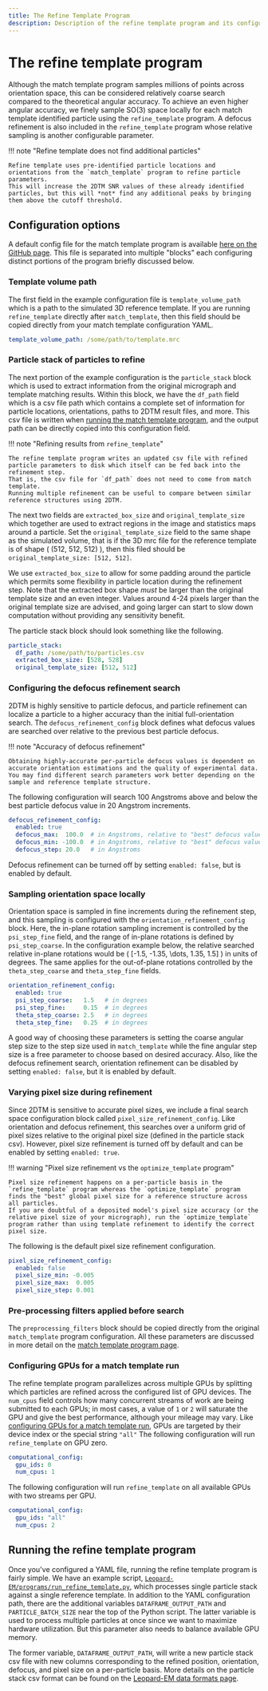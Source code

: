 ```yaml
---
title: The Refine Template Program
description: Description of the refine template program and its configuration
---
```


# The refine template program

Although the match template program samples millions of points across orientation space, this can be considered relatively coarse search compared to the theoretical angular accuracy.
To achieve an even higher angular accuracy, we finely sample SO(3) space locally for each match template identified particle using the `refine_template` program.
A defocus refinement is also included in the `refine_template` program  whose relative sampling is another configurable parameter.

!!! note "Refine template does not find additional particles"

    Refine template uses pre-identified particle locations and orientations from the `match_template` program to refine particle parameters.
    This will increase the 2DTM SNR values of these already identified particles, but this will *not* find any additional peaks by bringing them above the cutoff threshold.

## Configuration options

A default config file for the match template program is available [here on the GitHub page](https://raw.githubusercontent.com/Lucaslab-Berkeley/Leopard-EM/refs/heads/main/programs/refine_template/refine_template_example_config.yaml).
This file is separated into multiple "blocks" each configuring distinct portions of the program briefly discussed below.

### Template volume path

The first field in the example configuration file is `template_volume_path` which is a path to the simulated 3D reference template.
If you are running `refine_template` directly after `match_template`, then this field should be copied directly from your match template configuration YAML.

```yaml
template_volume_path: /some/path/to/template.mrc
```

### Particle stack of particles to refine

The next portion of the example configuration is the `particle_stack` block which is used to extract information from the original micrograph and template matching results.
Within this block, we have the `df_path` field which is a csv file path which contains a complete set of information for particle locations, orientations, paths to 2DTM result files, and more.
This csv file is written when [running the match template program](match_template.md#running-the-match-template-program), and the output path can be directly copied into this configuration field.

!!! note "Refining results from `refine_template`"

    The refine template program writes an updated csv file with refined particle parameters to disk which itself can be fed back into the refinement step.
    That is, the csv file for `df_path` does not need to come from match template.
    Running multiple refinement can be useful to compare between similar reference structures using 2DTM.

The next two fields are `extracted_box_size` and `original_template_size` which together are used to extract regions in the image and statistics maps around a particle.
Set the `original_template_size` field to the same shape as the simulated volume, that is if the 3D mrc file for the reference template is of shape \( (512, 512, 512) \), then this filed should be `original_template_size: [512, 512]`.

We use `extracted_box_size` to allow for some padding around the particle which permits some flexibility in particle location during the refinement step.
Note that the extracted box shape *must* be larger than the original template size and an even integer.
Values around 4-24 pixels larger than the original template size are advised, and going larger can start to slow down computation without providing any sensitivity benefit.

The particle stack block should look something like the following.

```yaml
particle_stack:
  df_path: /some/path/to/particles.csv
  extracted_box_size: [528, 528]
  original_template_size: [512, 512]
```

### Configuring the defocus refinement search

2DTM is highly sensitive to particle defocus, and particle refinement can localize a particle to a higher accuracy than the initial full-orientation search.
The `defocus_refinement_config` block defines what defocus values are searched over relative to the previous best particle defocus.

!!! note "Accuracy of defocus refinement"

    Obtaining highly-accurate per-particle defocus values is dependent on accurate orientation estimations and the quality of experimental data.
    You may find different search parameters work better depending on the sample and reference template structure.

The following configuration will search 100 Angstroms above and below the best particle defocus value in 20 Angstrom increments.

```yaml
defocus_refinement_config:
  enabled: true
  defocus_max:  100.0  # in Angstroms, relative to "best" defocus value in particle stack dataframe
  defocus_min: -100.0  # in Angstroms, relative to "best" defocus value in particle stack dataframe
  defocus_step: 20.0   # in Angstroms
```

Defocus refinement can be turned off by setting `enabled: false`, but is enabled by default.

### Sampling orientation space locally

Orientation space is sampled in fine increments during the refinement step, and this sampling is configured with the `orientation_refinement_config` block.
Here, the in-plane rotation sampling increment is controlled by the `psi_step_fine` field, and the range of in-plane rotations is defined by `psi_step_coarse`.
In the configuration example below, the relative searched relative in-plane rotations would be \( [-1.5, -1.35, \dots, 1.35, 1.5] \) in units of degrees.
The same applies for the out-of-plane rotations controlled by the `theta_step_coarse` and `theta_step_fine` fields.

```yaml
orientation_refinement_config:
  enabled: true
  psi_step_coarse:   1.5   # in degrees
  psi_step_fine:     0.15  # in degrees
  theta_step_coarse: 2.5   # in degrees
  theta_step_fine:   0.25  # in degrees
```

A good way of choosing these parameters is setting the coarse angular step size to the step size used in `match_template` while the fine angular step size is a free parameter to choose based on desired accuracy.
Also, like the defocus refinement search, orientation refinement can be disabled by setting `enabled: false`, but it is enabled by default.

### Varying pixel size during refinement

Since 2DTM is sensitive to accurate pixel sizes, we include a final search space configuration block called `pixel_size_refinement_config`.
Like orientation and defocus refinement, this searches over a uniform grid of pixel sizes relative to the original pixel size (defined in the particle stack csv).
However, pixel size refinement is turned off by default and can be enabled by setting `enabled: true`.

!!! warning "Pixel size refinement vs the `optimize_template` program"

    Pixel size refinement happens on a per-particle basis in the `refine_template` program whereas the `optimize_template` program finds the "best" global pixel size for a reference structure across all particles.
    If you are doubtful of a deposited model's pixel size accuracy (or the relative pixel size of your micrograph), run the `optimize_template` program rather than using template refinement to identify the correct pixel size.

The following is the default pixel size refinement configuration.

```yaml
pixel_size_refinement_config:
  enabled: false
  pixel_size_min: -0.005
  pixel_size_max:  0.005
  pixel_size_step: 0.001
```

### Pre-processing filters applied before search

The `preprocessing_filters` block should be copied directly from the original `match_template` program configuration.
All these parameters are discussed in more detail on the [match template program page](match_template.md#configuring-the-pre-processing-filters).

### Configuring GPUs for a match template run

The refine template program parallelizes across multiple GPUs by splitting which particles are refined across the configured list of GPU devices.
The `num_cpus` field controls how many concurrent streams of work are being submitted to each GPUs; in most cases, a value of `1` or `2` will saturate the GPU and give the best performance, although your mileage may vary.
Like [configuring GPUs for a match template run](match_template.md#configuring-gpus-for-a-match-template-run), GPUs are targeted by their device index or the special string `"all"`
The following configuration will run `refine_template` on GPU zero.

```yaml
computational_config:
  gpu_ids: 0
  num_cpus: 1
```

The following configuration will run `refine_template` on all available GPUs with two streams per GPU.

```yaml
computational_config:
  gpu_ids: "all"
  num_cpus: 2
```

## Running the refine template program

Once you've configured a YAML file, running the refine template program is fairly simple.
We have an example script, [`Leopard-EM/programs/run_refine_template.py`](https://github.com/Lucaslab-Berkeley/Leopard-EM/blob/main/programs/refine_template/run_refine_template.py), which processes single particle stack against a single reference template.
In addition to the YAML configuration path, there are the additional variables `DATAFRAME_OUTPUT_PATH` and `PARTICLE_BATCH_SIZE` near the top of the Python script.
The latter variable is used to process multiple particles at once since we want to maximize hardware utilization.
But this parameter also needs to balance available GPU memory.

The former variable, `DATAFRAME_OUTPUT_PATH`, will write a new particle stack csv file with new columns corresponding to the refined position, orientation, defocus, and pixel size on a per-particle basis.
More details on the particle stack csv format can be found on the [Leopard-EM data formats page](../data_formats.md).

